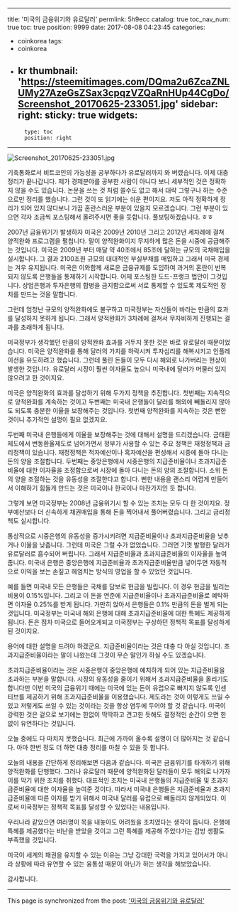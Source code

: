 
---
title: '미국의 금융위기와 유로달러'
permlink: 5h9ecc
catalog: true
toc_nav_num: true
toc: true
position: 9999
date: 2017-08-08 04:23:45
categories:
- coinkorea
tags:
- coinkorea
- kr
thumbnail: 'https://steemitimages.com/DQma2u6ZcaZNLUMy27AzeGsZSax3cpqzVZQaRnHUp44CgDo/Screenshot_20170625-233051.jpg'
sidebar:
    right:
        sticky: true
widgets:
    -
        type: toc
        position: right
---


![Screenshot_20170625-233051.jpg](https://steemitimages.com/DQma2u6ZcaZNLUMy27AzeGsZSax3cpqzVZQaRnHUp44CgDo/Screenshot_20170625-233051.jpg)

기축통화로서 비트코인의 가능성을 공부하다가 유로달러까지 와 버렸습니다. 이제 대충 정리가 끝나갑니다. 제가 경제분야를 공부한 사람이 아니다 보니 세부적인 것은 정확하지 않을 수도 있습니다. 논문을 쓰는 것 처럼 쓸수도 없고 해서 대략 그렇구나 하는 수준으로만 정리를 했습니다. 그런 것이 또 읽기에는 쉬운 편이지요. 저도 아직 정확하게 정리가  되어 있지  않다보니 가끔 혼란스러운 부분이 있을지 모르겠습니다. 그런 부분이 있으면 각자 조금씩 포스팅해서 올려주시면 좋을 듯합니다. 풀보팅하겠습니다. ㅎㅎ  

2007년 금융위기가 발생하자 미국은 2009년 2010년 그리고 2012년 세차례에 걸쳐 양적완화 프로그램을 펼칩니다. 말이  양적완화이지 무지하게 많은 돈을 시중에 공급해주는 것입니다. 미국은 2009년 부터 매달 약 40조에서 85조에 달하는 규모의 국채매입을 실시합니다. 그 결과 2100조원 규모의 대대적인 부실부채를 매입하고 그래서 미국 경제는 겨우 유지됩니다.  미국은 이와함께 새로운 금융규제를 도입하여 과거의 혼란이  반복되지 않도록 은행들을 통제하기 시작합니다. 어제 포스팅한 도드-프랭크 법안이 그것입니다. 상업은행과 투자은행의 합병을 금지함으로써 서로 통제할 수 있도록 제도적인 장치를 만드는 것을 말합니다. 

그런데 엄청난 규모의 양적완화에도 불구하고 미국정부는 자신들이 바라는 만큼의 효과를 달성하지 못하게 됩니다. 그래서 양적완화가 3차례에 걸쳐서 무자비하게 진행되는 결과를 초래하게 됩니다. 

미국정부가 생각했던 만큼의 양적완화 효과를 거두지  못한 것은 바로 유로달러 때문이었습니다. 미국은 양적완화를 통해 달러의 가치를 하락시켜 투자심리를 해복시키고 인플레이션을 유도하려고 했습니다. 그런데 풀린 돈들이 모두 다시 해외로 나가버리는 현상이 발생한 것입니다. 유로달러 시장이 훨씬 이자율도 높으니 미국내에 달러가 머물러 있지 않으려고 한 것이지요.   

미국은 양적완화의 효과를 달성하기 위해 두가지 정책을 추진합니다. 첫번째는 지속적으로 양적완화를 계속하는 것이고 두번째는 미국내 은행들이 달러를 해외에 빼돌리지 않아도 되도록 충분한 이율을 보장해주는 것입니다. 첫번째 양적완화를 지속하는 것은 뻔한  것이니 추가적인 설명이 필요 없겠지요. 

두번째 미국내 은행들에게 이율을 보장해주는 것에 대해서 설명을 드리겠습니다. 금태환제도에서  변동환율제도로 넘어가면서 정부가 사용할 수 있는 주요 정책은 재정정책과 금리정책이 있습니다. 재정정책은 적자예산이나  흑자예산을 편성해서 시중에 돌아 다니는 돈의 양을 조절합니다. 두번째는 중앙은행에서 시중은행의 지급준비율이나 초과지급준비율에 대한 이자율을 조정함으로써 시장에 돌아 다니는 돈의 양의 조절합니다. 소위 돈의 양을 조절하는 것을 유동성을 조절한다고 합니다. 뻔한 내용을 괜스리 어렵게 만들어서 이해하기 힘들게 만드는 것은 미국이나 한국이나 마찬가지인 듯 합니다.

그렇게 보면 미국정부는 2008년 금융위기시 할 수 있는 조치는 모두 다 한 것이지요. 정부예산보다 더 신속하게 채권매입을 통해 돈을 찍어내서 풀어버렸습니다. 그리고 금리정책도 실시합니다.

통상적으로 시중은행의 유동성을 증가시키려면 지급준비율이나 초과지급준비율을 낮추거나 이율을 낮춥니다. 그런데 미국은 그럴 수가 없었습니다. 그러면 기껏 발행한 달러가 유로달러로 흡수되어 버립니다. 그래서 지급준비율과 초과지급준비율의 이자율을 높여줍니다. 미국내 은행은 중앙은행에 지급준비율과 초과지급준비율만큼 넣어두면 자동적으로 이익을 보는 손짚고 헤엄치는 방식의 영업을 할 수 있었던 것입니다. 

 예를 들면 미국내  모든 은행들은 국채를 담보로 현금을 빌립니다. 이 경우 현금을 빌리는 비용이  0.15%입니다. 그리고 이 돈을 연준에 지급준비율이나 초과지급준비율로 예탁하면 이자율 0.25%를 받게 됩니다. 가만히 앉아서 은행들은 0.1% 만큼의 돈을 벌게 되는 것입니다. 미국정부는 미국내 해외 은행에 대해 초과지급준비율에 대한 특혜도 제공하게 됩니다. 돈은 점차 미국으로 들어오게되고 미국정부는 구상하던 정책적 목표를 달성하게 된 것이지요.

용어에 대한 설명을 드려야 하겠군요. 지급준비율이라는 것은 대충 다 아실 것입니다. 초과지급준비율이라는 말이 나왔는데 그것이 무슨 말인가 하실 수도 있겠습니다. 

초과지급준비율이라는 것은 시중은행이  중앙은행에 예치하게 되어 있는 지급준비율을 초과하는 부분을 말합니다. 시장의 유동성을 줄이기  위해서 초과지급준비율을 올리기도 합니다만 이번 미국의 금융위기 때에는 미국에 있는 돈이 유럽으로 빠지지 않도록 인센티브를 제공하기 위해 초과지급준비율을 이용했습니다. 제도라는 것이 이렇게도 쓰일 수 있고 저렇게도 쓰일 수 있는 것이라는 것을 항상 염두에 두어야  할 것 같습니다. 미국이 강력한 것은  겉으로 보기에는 한없이 딱딱하고 견고한 듯해도 결정적인  순간이 오면 한없이 유연하다는 것입니다.   

오늘 중에도 다 마치지 못했습니다. 최근에 가까이 올수록 설명이  더 많아지는 것 같습니다. 아마  한번 정도 더 하면 대충 정리를 마칠 수 있을 듯 합니다. 

오늘의 내용을 간단하게 정리해보면 다음과 같습니다. 미국은 금융위기를 타개하기  위해 양적완화를 단행했다. 그러나 유로달러 때문에 양적완화된 달러들이 모두 해외로 나가자 이를 막기  위한 조치를 취했다. 
대표적인 조치는 미국내  은행들의 지급준비율 및 초과지급준비율에 대한 이자율을 높여준 것이다.  따라서  미국내 은행들은 지급준비율과 초과지급준비율에 따른 이자를 받기 위해서 미국내 달러를 유럽으로 빼돌리지 않게되었다. 이로써 미국정부는 정책적 목표를 달성할 수 있었다는 내용입니다.  

우리나라 같았으면 여러명이  목을 내놓아도 어려웠을 조치였다는 생각이 듭니다. 은행에 특혜를 제공했다는 비난을 받았을 것이고 그런 특혜를 제공해 주었다가는 감방 생활도 부족했을 것입니다. 

미국이 세계의 패권을 유지할 수 있는 이유는 그냥 강대한 국력을 가지고 있어서가 아니라 상황에 따라  유연할 수 있는 융통성 때문이 아닌가 하는 생각을 해보았습니다. 

감사합니다.

- - -

This page is synchronized from the post: ['미국의 금융위기와 유로달러'](https://steemit.com/@oldstone/5h9ecc)
